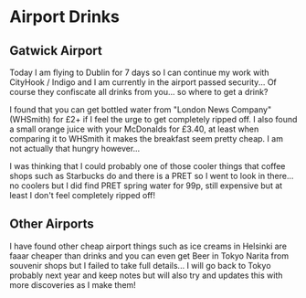 # Airport Drinks



## Gatwick Airport

Today I am flying to Dublin for 7 days so I can continue my work with CityHook / Indigo and I am currently in the airport passed security... Of course they confiscate all drinks from you... so where to get a drink?

I found that you can get bottled water from "London News Company" (WHSmith) for £2+ if I feel the urge to get completely ripped off. I also found a small orange juice with your McDonalds for £3.40, at least when comparing it to WHSmith it makes the breakfast seem pretty cheap. I am not actually that hungry however...

I was thinking that I could probably one of those cooler things that coffee shops such as Starbucks do and there is a PRET so I went to look in there... no coolers but I did find PRET spring water for 99p, still expensive but at least I don't feel completely ripped off!

## Other Airports

I have found other cheap airport things such as ice creams in Helsinki are faaar cheaper than drinks and you can even get Beer in Tokyo Narita from souvenir shops but I failed to take full details... I will go back to Tokyo probably next year and keep notes but will also try and updates this with more discoveries as I make them!

